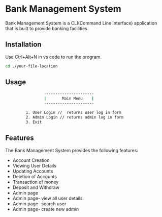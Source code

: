# Bank Management System

Bank Management System is a CLI(Command Line Interface) application that is built to provide banking facilities.

## Installation

Use Ctrl+Alt+N in vs code to run the program.

```bash
cd ./your-file-location
```

## Usage

```bash
                 ----------------------
                 |       Main Menu    |
                 ----------------------

         1. User Login //  returns user log in form
         2. Admin Login // returns admin log in form
         3. Exit
```

## Features

The Bank Management System provides the following features:

- Account Creation
- Viewing User Details
- Updating Accounts
- Deletion of Accounts
- Transaction of money
- Deposit and Withdraw
- Admin page
- Admin page- view all user details
- Admin page- search user
- Admin page- create new admin
